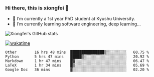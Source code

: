 ### Hi there, this is xiongfei 👋


- 🔭 I’m currently a 1st year PhD student at Kyushu University.
- 🌱 I’m currently learning software engineering, deep learning...

<!--
**Toma62299781/Toma62299781** is a ✨ _special_ ✨ repository because its `README.md` (this file) appears on your GitHub profile.
Here are some ideas to get you started:
-->

![Xiongfei's GitHub stats](https://github-readme-stats.vercel.app/api?username=Toma62299781)


[![wakatime](https://wakatime.com/badge/user/9e8d5516-d162-43e7-9563-87295d455a71.svg)](https://wakatime.com/@9e8d5516-d162-43e7-9563-87295d455a71)

<!--START_SECTION:waka-->
```text
Other        16 hrs 48 mins  ███████████████▒░░░░░░░░░   60.75 % 
Python       5 hrs 47 mins   █████▒░░░░░░░░░░░░░░░░░░░   20.92 % 
Markdown     1 hr 47 mins    █▓░░░░░░░░░░░░░░░░░░░░░░░   06.47 % 
LaTeX        1 hr 34 mins    █▒░░░░░░░░░░░░░░░░░░░░░░░   05.69 % 
Google Doc   36 mins         ▓░░░░░░░░░░░░░░░░░░░░░░░░   02.20 % 
```
<!--END_SECTION:waka-->

